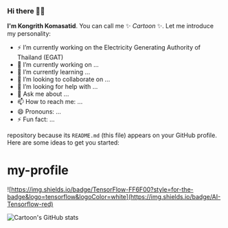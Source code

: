 ### Hi there 👋👋

**I'm Kongrith Komasatid**. You can call me ✨ _Cartoon_ ✨. Let me introduce my personality:

- ⚡ I’m currently working on the Electricity Generating Authority of Thailand (EGAT)
- 🔭 I’m currently working on ...
- 🌱 I’m currently learning ...
- 👯 I’m looking to collaborate on ...
- 🤔 I’m looking for help with ...
- 💬 Ask me about ...
- 📫 How to reach me: ...
- 😄 Pronouns: ...
- ⚡ Fun fact: ...

repository because its `README.md` (this file) appears on your GitHub profile.
Here are some ideas to get you started:

# my-profile


![https://img.shields.io/badge/TensorFlow-FF6F00?style=for-the-badge&logo=tensorflow&logoColor=white](https://img.shields.io/badge/AI-Tensorflow-red)




![Cartoon's GitHub stats](https://github-readme-stats.vercel.app/api?username=kongrith)
